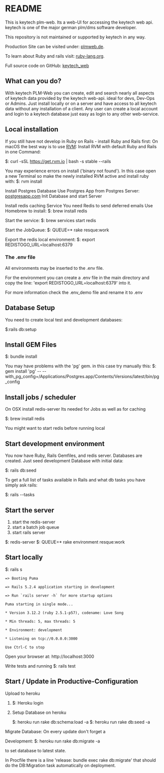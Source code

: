 # README

This is keytech plm-web.
Its a web-UI for accessing the keytech web api. keytech is one of the major german plm/dms software developer.

This repository is not maintained or supported by keytech in any way.

Production Site can be visited under: [plmweb.de](https://plmweb.de).

To learn about Ruby and rails visit: [ruby-lang.org](https://www.ruby-lang.org/de/).

Full source code on GitHub: [keytech_web](https://github.com/tclaus/keytech_web)

What can you do?
------------------
With keytech PLM-Web you can create, edit and search nearly all aspects of keytech data
provided by the keytech web-api. ideal for devs, Dev-Ops or Admins.
Just install locally or on a server and have access to all keytech data without
any installation of a client.
Any user can create a local account and login to a keytech database just easy as
login to any other web-service.

Local installation
------------------
If you still have not develop in Ruby on Rails - install Ruby and Rails first:
On macOS the best way is to use  [RVM](https://rvm.io):
Install RVM with default Ruby and Rails in one Command:

$: curl -sSL https://get.rvm.io | bash -s stable --rails

You may experience errors on install ('binary not found'). In this case open a new
Terminal so make the newly installed RVM active and install ruby with:
$: rvm install

Install Postgres Database
Use Postgres App from Postgres Server: [postgresapp.com](https://postgresapp.com)
Init Database and start Server

Install redis caching Service
You need Redis to send deferred emails
Use Homebrew to install:
$: brew install redis

Start the service:
$: brew services start redis

Start the JobQueue:
$: QUEUE=* rake resque:work

Export the redis local environment:
$: export REDISTOGO_URL=localhost:6379

### The .env file
All environments may be inserted to the .env file.

For the environment you can create a .env file in the main directory and copy the
line: 'export REDISTOGO_URL=localhost:6379' into it.

For more information check the .env_demo file and rename it to .env

Database Setup
--------------
You need to create local test and development databases:

$:rails db:setup

Install GEM Files
-----------------
$: bundle install

You may have problems with the 'pg' gem. in this case try manually this:
$: gem install 'pg' -- --with_pg_config=/Applications/Postgres.app/Contents/Versions/latest/bin/pg_config


Install jobs / scheduler
------------------------
On OSX install redis-server
Its needed for Jobs as well as for caching

$: brew install redis

You might want to start redis before running local

Start development environment
-----------------------------
You now have Ruby, Rails Gemfiles, and redis server.
Databases are created.
Just seed development Database with initial data:

$: rails db:seed

To get a full list of tasks available in Rails and what db tasks you have simply ask rails:

$: rails --tasks

Start the server
------------------
1. start the redis-server
2. start a batch job queue
3. start rails server

$: redis-server
$: QUEUE=* rake environment resque:work

Start locally
--------------
$: rails s

    => Booting Puma

    => Rails 5.2.4 application starting in development

    => Run `rails server -h` for more startup options

    Puma starting in single mode...

    * Version 3.12.2 (ruby 2.5.1-p57), codename: Love Song

    * Min threads: 5, max threads: 5

    * Environment: development

    * Listening on tcp://0.0.0.0:3000

    Use Ctrl-C to stop

Open your browser at: http://localhost:3000

Write tests and running
$: rails test

Start / Update in Productive-Configuration
------------------------------------------
Upload to heroku

1. $: Heroku login
2. Setup Database on heroku

    $: heroku run rake db:schema:load -a <app name>
    $: heroku run rake db:seed -a <app name>

Migrate Database:
On every update don't forget a

Development:
  $: heroku run rake db:migrate -a <app name>

to set database to latest state.

In Procfile there is a line 'release: bundle exec rake db:migrate' that should do the DB:Migration task automatically on deployment.
